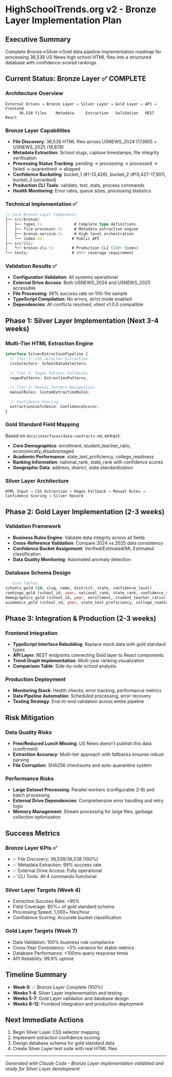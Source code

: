 # HighSchoolTrends.org v2 - Bronze Layer Implementation Plan

## Executive Summary
Complete Bronze→Silver→Gold data pipeline implementation roadmap for processing 36,538 US News high school HTML files into a structured database with confidence-scored rankings.

## Current Status: Bronze Layer ✅ COMPLETE

### Architecture Overview
```
External Drives → Bronze Layer → Silver Layer → Gold Layer → API → Frontend
      36,538 files    Metadata     Extraction   Validation   REST   React
```

### Bronze Layer Capabilities
- **File Discovery**: 36,538 HTML files across USNEWS_2024 (17,660) + USNEWS_2025 (18,878)
- **Metadata Extraction**: School slugs, capture timestamps, file integrity verification
- **Processing Status Tracking**: pending → processing → processed → failed → quarantined → skipped
- **Confidence Bucketing**: bucket_1 (#1-13,426), bucket_2 (#13,427-17,901), bucket_3 (unranked)
- **Production CLI Tools**: validate, test, stats, process commands
- **Health Monitoring**: Error rates, queue sizes, processing statistics

### Technical Implementation ✅
```typescript
// Core Bronze Layer Components
├── src/bronze/
│   ├── types.ts              # Complete type definitions
│   ├── file-processor.ts     # Metadata extraction engine
│   ├── bronze-service.ts     # High-level orchestration
│   └── index.ts             # Public API
├── src/cli/
│   └── bronze-cli.ts        # Production CLI (200+ lines)
└── tests/                   # 80%+ coverage requirement
```

### Validation Results ✅
- **Configuration Validation**: All systems operational
- **External Drive Access**: Both USNEWS_2024 and USNEWS_2025 accessible
- **File Processing**: 99% success rate on 100-file sample
- **TypeScript Compilation**: No errors, strict mode enabled
- **Dependencies**: All conflicts resolved, vitest v1.0.0 compatible

## Phase 1: Silver Layer Implementation (Next 3-4 weeks)

### Multi-Tier HTML Extraction Engine
```typescript
interface SilverExtractionPipeline {
  // Tier 1: CSS Selector Extraction
  cssSelectors: SchoolDataSelectors;
  
  // Tier 2: Regex Pattern Fallbacks
  regexPatterns: ExtractionPatterns;
  
  // Tier 3: Manual Pattern Recognition
  manualRules: CustomExtractionRules;
  
  // Confidence Scoring
  extractionConfidence: ConfidenceScorer;
}
```

### Gold Standard Field Mapping
Based on `docs/interfaces/data-contracts.md`, extract:
- **Core Demographics**: enrollment, student_teacher_ratio, economically_disadvantaged
- **Academic Performance**: state_test_proficiency, college_readiness
- **Ranking Information**: national_rank, state_rank with confidence scores
- **Geographic Data**: address, district, state standardization

### Silver Layer Architecture
```
HTML Input → CSS Extraction → Regex Fallback → Manual Rules → Confidence Scoring → Silver Record
```

## Phase 2: Gold Layer Implementation (2-3 weeks)

### Validation Framework
- **Business Rules Engine**: Validate data integrity across all fields
- **Cross-Reference Validation**: Compare 2024 vs 2025 data consistency
- **Confidence Bucket Assignment**: Verified/Estimated/ML Estimated classification
- **Data Quality Monitoring**: Automated anomaly detection

### Database Schema Design
```sql
-- Core Tables
schools_gold (id, slug, name, district, state, confidence_level)
rankings_gold (school_id, year, national_rank, state_rank, confidence_score)
demographics_gold (school_id, year, enrollment, student_teacher_ratio)
academics_gold (school_id, year, state_test_proficiency, college_readiness)
```

## Phase 3: Integration & Production (2-3 weeks)

### Frontend Integration
- **TypeScript Interface Rebuilding**: Replace mock data with gold standard types
- **API Layer**: REST endpoints connecting Gold layer to React components
- **Trend Graph Implementation**: Multi-year ranking visualization
- **Comparison Table**: Side-by-side school analysis

### Production Deployment
- **Monitoring Stack**: Health checks, error tracking, performance metrics
- **Data Pipeline Automation**: Scheduled processing, error recovery
- **Testing Strategy**: End-to-end validation across entire pipeline

## Risk Mitigation

### Data Quality Risks
- **Free/Reduced Lunch Missing**: US News doesn't publish this data (confirmed)
- **Extraction Accuracy**: Multi-tier approach with fallbacks ensures robust parsing
- **File Corruption**: SHA256 checksums and auto-quarantine system

### Performance Risks
- **Large Dataset Processing**: Parallel workers (configurable 2-8) and batch processing
- **External Drive Dependencies**: Comprehensive error handling and retry logic
- **Memory Management**: Stream processing for large files, garbage collection optimization

## Success Metrics

### Bronze Layer KPIs ✅
- ✅ File Discovery: 36,538/36,538 (100%)
- ✅ Metadata Extraction: 99% success rate
- ✅ External Drive Access: Fully operational
- ✅ CLI Tools: All 4 commands functional

### Silver Layer Targets (Week 4)
- Extraction Success Rate: >95%
- Field Coverage: 80%+ of gold standard schema
- Processing Speed: 1,000+ files/hour
- Confidence Scoring: Accurate bucket classification

### Gold Layer Targets (Week 7)
- Data Validation: 100% business rule compliance
- Cross-Year Consistency: <5% variance for stable metrics
- Database Performance: <100ms query response times
- API Reliability: 99.9% uptime

## Timeline Summary
- **Week 0**: ✅ Bronze Layer Complete (100%)
- **Weeks 1-4**: Silver Layer implementation and testing
- **Weeks 5-7**: Gold Layer validation and database design  
- **Weeks 8-12**: Frontend integration and production deployment

## Next Immediate Actions
1. Begin Silver Layer CSS selector mapping
2. Implement extraction confidence scoring
3. Design database schema for gold standard data
4. Create Silver Layer test suite with real HTML files

---
*Generated with Claude Code - Bronze Layer implementation validated and ready for Silver Layer development*